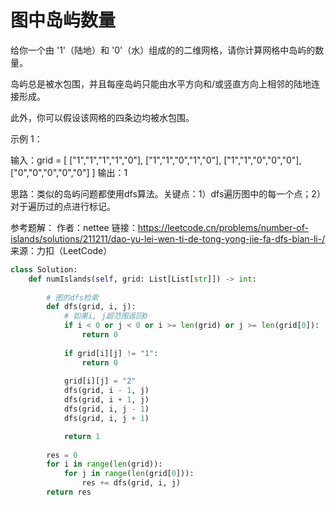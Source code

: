 # 图中岛屿数量

给你一个由 '1'（陆地）和 '0'（水）组成的的二维网格，请你计算网格中岛屿的数量。

岛屿总是被水包围，并且每座岛屿只能由水平方向和/或竖直方向上相邻的陆地连接形成。

此外，你可以假设该网格的四条边均被水包围。

 

示例 1：

输入：grid = [
  ["1","1","1","1","0"],
  ["1","1","0","1","0"],
  ["1","1","0","0","0"],
  ["0","0","0","0","0"]
]
输出：1

思路：类似的岛屿问题都使用dfs算法。关键点：1）dfs遍历图中的每一个点；2）对于遍历过的点进行标记。

参考题解：
作者：nettee
链接：https://leetcode.cn/problems/number-of-islands/solutions/211211/dao-yu-lei-wen-ti-de-tong-yong-jie-fa-dfs-bian-li-/
来源：力扣（LeetCode）


````py
class Solution:
    def numIslands(self, grid: List[List[str]]) -> int:
        
        # 图的dfs检索
        def dfs(grid, i, j):
            # 如果i, j超范围返回0
            if i < 0 or j < 0 or i >= len(grid) or j >= len(grid[0]):
                return 0
            
            if grid[i][j] != "1":
                return 0
            
            grid[i][j] = "2"
            dfs(grid, i - 1, j)
            dfs(grid, i + 1, j)
            dfs(grid, i, j - 1)
            dfs(grid, i, j + 1)

            return 1
        
        res = 0
        for i in range(len(grid)):
            for j in range(len(grid[0])):
                res += dfs(grid, i, j)
        return res

````